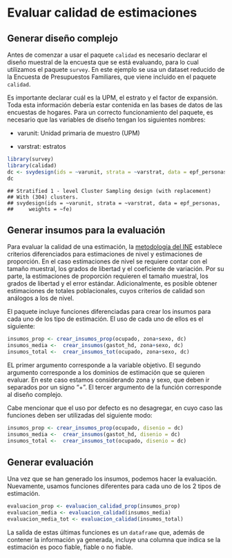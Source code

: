 Evaluar calidad de estimaciones
================

## Generar diseño complejo

Antes de comenzar a usar el paquete `calidad` es necesario declarar el
diseño muestral de la encuesta que se está evaluando, para lo cual
utilizamos el paquete `survey`. En este ejemplo se usa un dataset
reducido de la Encuesta de Presupuestos Familiares, que viene incluido
en el paquete `calidad`.

Es importante declarar cuál es la UPM, el estrato y el factor de
expansión. Toda esta información debería estar contenida en las bases
de datos de las encuestas de hogares. Para un correcto funcionamiento
del paquete, es necesario que las variables de diseño tengan los
siguientes nombres:

  - varunit: Unidad primaria de muestro (UPM)

  - varstrat: estratos

<!-- end list -->

``` r
library(survey)
library(calidad)
dc <- svydesign(ids = ~varunit, strata = ~varstrat, data = epf_personas, weights = ~fe)
dc
```

    ## Stratified 1 - level Cluster Sampling design (with replacement)
    ## With (304) clusters.
    ## svydesign(ids = ~varunit, strata = ~varstrat, data = epf_personas, 
    ##     weights = ~fe)

## Generar insumos para la evaluación

Para evaluar la calidad de una estimación, la [metodología del
INE](https://www.ine.cl/docs/default-source/documentos-de-trabajo/20200318-lineamientos-medidas-de-precisi%C3%B3n.pdf?sfvrsn=f1ab2dbe_4)
establece criterios diferenciados para estimaciones de nivel y
estimaciones de proporción. En el caso estimaciones de nivel se requiere
contar con el tamaño muestral, los grados de libertad y el coeficiente
de variación. Por su parte, la estimaciones de proporción requieren el
tamaño muestral, los grados de libertad y el error estándar.
Adicionalmente, es posible obtener estimaciones de totales
poblacionales, cuyos criterios de calidad son análogos a los de nivel.

El paquete incluye funciones diferenciadas para crear los insumos para
cada uno de los tipo de estimación. El uso de cada uno de ellos es el
siguiente:

``` r
insumos_prop <- crear_insumos_prop(ocupado, zona+sexo, dc)
insumos_media <-  crear_insumos(gastot_hd, zona+sexo, dc)
insumos_total <-  crear_insumos_tot(ocupado, zona+sexo, dc)
```

EL primer argumento corresponde a la variable objetivo. El segundo
argumento corresponde a los dominios de estimación que se quieren
evaluar. En este caso estamos considerando zona y sexo, que deben ir
separados por un signo “+”. El tercer argumento de la función
corresponde al diseño complejo.

Cabe mencionar que el uso por defecto es no desagregar, en cuyo caso las
funciones deben ser utilizadas del siguiente modo:

``` r
insumos_prop <- crear_insumos_prop(ocupado, disenio = dc)
insumos_media <-  crear_insumos(gastot_hd, disenio = dc)
insumos_total <-  crear_insumos_tot(ocupado, disenio = dc)
```

## Generar evaluación

Una vez que se han generado los insumos, podemos hacer la evaluación.
Nuevamente, usamos funciones diferentes para cada uno de los 2 tipos de
estimación.

``` r
evaluacion_prop <- evaluacion_calidad_prop(insumos_prop)
evaluacion_media <- evaluacion_calidad(insumos_media)
evaluacion_media_tot <- evaluacion_calidad(insumos_total)
```

La salida de estas últimas funciones es un `dataframe` que, además de
contener la información ya generada, incluye una columna que indica se
la estimación es poco fiable, fiable o no fiable.

